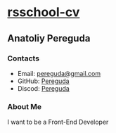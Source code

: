 # [rsschool-cv](https://github.com/pereguda-anatoliy/rsschool-cv)  

## Anatoliy Pereguda  

### Contacts  

- Email: pereguda@gmail.com  
- GitHub: [Pereguda](https://github.com/pereguda-anatoliy)  
- Discod: [Pereguda](https://discordapp.com/users/1329337682492653570)  

### About Me  

I want to be a Front-End Developer  
